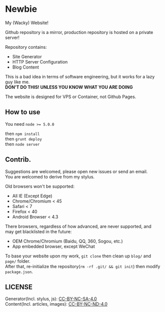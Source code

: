 Newbie
===
My (Wacky) Website!

Github repository is a mirror, production repository is hosted on a private server!

Repository contains:

* Site Generator
* HTTP Server Configuration
* Blog Content

This is a bad idea in terms of software engineering, but it works for a lazy guy like me.  
**DON'T DO THIS! UNLESS YOU KNOW WHAT YOU ARE DOING**

The website is designed for VPS or Container, not Github Pages.



## How to use
You need `node >= 5.0.0`

then `npm install`  
then `grunt deploy`  
then `node server`  


## Contrib.
Suggestions are welcomed, please open new issues or send an email.  
You are welcomed to derive from my stylus.

Old browsers won't be supported:

* All IE (Except Edge)
* Chrome/Chromium < 45
* Safari < 7
* Firefox < 40
* Android Browser < 4.3

There browsers, regardless of how advanced, are never supported, and may get blacklisted in the future:

* OEM Chrome/Chromium (Baidu, QQ, 360, Sogou, etc.)
* App embedded browser, except WeChat

To base your website upon my work, `git clone` then clean up `blog/` and `page/` folder.   
After that, re-initialize the repository(`rm -rf .git/ && git init`) then modify `package.json`.



## LICENSE
Generator(Incl. stylus, js): [CC-BY-NC-SA-4.0](http://creativecommons.org/licenses/by-nc-sa/4.0/)  
Content(Incl. articles, images):  [CC-BY-NC-ND-4.0](http://creativecommons.org/licenses/by-nc-nd/4.0/)
